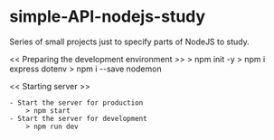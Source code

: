 # simple-API-nodejs-study
Series of small projects just to specify parts of NodeJS to study.

<< Preparing the development environment >>
    > npm init -y
    > npm i express dotenv
    > npm i --save nodemon

<< Starting server >>

    - Start the server for production
        > npm start
    - Start the server for development
        > npm run dev
